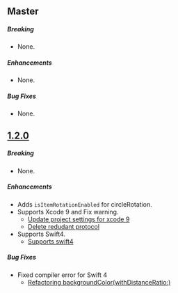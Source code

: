 ## Master


##### Breaking

* None.  

##### Enhancements

* None. 

##### Bug Fixes

* None. 

## [1.2.0](https://github.com/shoheiyokoyama/Gemini/releases/tag/1.2.0)

##### Breaking

* None.  

##### Enhancements

* Adds `isItemRotationEnabled` for circleRotation. 
* Supports Xcode 9 and Fix warning.
  * [Update project settings for xcode 9](https://github.com/shoheiyokoyama/Gemini/commit/d3c01551843ed49d40b421ef8b0454051428e4e7)
  * [Delete redudant protocol](https://github.com/shoheiyokoyama/Gemini/commit/6d223150368f341f8886f0fe1bc5083751317111)
* Supports Swift4.
  * [Supports swift4](https://github.com/shoheiyokoyama/Gemini/commit/a7eda4f12ea1d5ee769479257cfb625076b64bb3)

##### Bug Fixes

* Fixed compiler error for Swift 4
  * [Refactoring backgroundColor(withDistanceRatio:)](https://github.com/shoheiyokoyama/Gemini/commit/a293931b94e09ad5450be005309c78e8bc009567)
